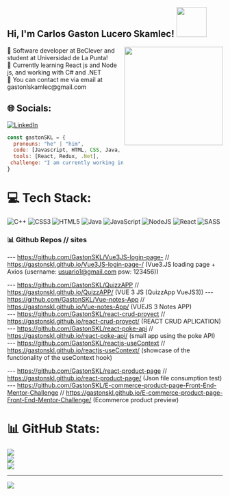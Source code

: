 <h2> Hi, I'm Carlos Gaston Lucero Skamlec! <img src="https://media3.giphy.com/media/pcKoCj9OlpdbMnwOc7/giphy.gif?cid=ecf05e47o3prf8y4x3eq19veldn1mtyxv9pcihyrdl721u8n&rid=giphy.gif&ct=s" width="70" ></h2>
<img align='right' src="https://media3.giphy.com/media/nm6266UyRc2EnfpAo8/giphy.gif?cid=ecf05e47bp8b6xhhnkrascgwxi9qfi8r3ul291zcppm2gxuy&rid=giphy.gif&ct=s" width="230">
🔭 Software developer at BeClever and student at Universidad de La Punta!<br>🌱 Currently learning React js and Node js, and working with C# and .NET<br>💬 You can contact me via email at gastonlskamlec@gmail.com<br>

## 🌐 Socials:
[![LinkedIn](https://img.shields.io/badge/LinkedIn-%230077B5.svg?logo=linkedin&logoColor=white)](https://linkedin.com/in/gaston-skamlec-8bb339201) 

```javascript
const gastonSKL = {
  pronouns: "he" | "him",
  code: [Javascript, HTML, CSS, Java, C++, c#],
  tools: [React, Redux, .Net],
 challenge: "I am currently working in new challenges for my self, focusing on .Net and React"
}
```

# 💻 Tech Stack:
![C++](https://img.shields.io/badge/c++-%2300599C.svg?style=for-the-badge&logo=c%2B%2B&logoColor=white) ![CSS3](https://img.shields.io/badge/css3-%231572B6.svg?style=for-the-badge&logo=css3&logoColor=white) ![HTML5](https://img.shields.io/badge/html5-%23E34F26.svg?style=for-the-badge&logo=html5&logoColor=white) ![Java](https://img.shields.io/badge/java-%23ED8B00.svg?style=for-the-badge&logo=java&logoColor=white) ![JavaScript](https://img.shields.io/badge/javascript-%23323330.svg?style=for-the-badge&logo=javascript&logoColor=%23F7DF1E) ![NodeJS](https://img.shields.io/badge/node.js-6DA55F?style=for-the-badge&logo=node.js&logoColor=white) ![React](https://img.shields.io/badge/react-%2320232a.svg?style=for-the-badge&logo=react&logoColor=%2361DAFB) ![SASS](https://img.shields.io/badge/SASS-hotpink.svg?style=for-the-badge&logo=SASS&logoColor=white)

### 📊 Github Repos // sites
--- https://github.com/GastonSKL/Vue3JS-login-page- // https://gastonskl.github.io/Vue3JS-login-page-/ (Vue3.JS loading page + Axios (username: usuario1@gmail.com psw: 123456)) 

--- https://github.com/GastonSKL/QuizzAPP // https://gastonskl.github.io/QuizzAPP/ (VUE 3 JS (QuizzApp VueJS3))
--- https://github.com/GastonSKL/Vue-notes-App // https://gastonskl.github.io/Vue-notes-App/ (VUEJS 3 Notes APP) </br>
--- https://github.com/GastonSKL/react-crud-proyect // https://gastonskl.github.io/react-crud-proyect/ (REACT CRUD APLICATION)</br>
--- https://github.com/GastonSKL/react-poke-api // https://gastonskl.github.io/react-poke-api/ (small app using the poke API) </br>
--- https://github.com/GastonSKL/reactjs-useContext // https://gastonskl.github.io/reactjs-useContext/ (showcase of the functionality of the useContext hook)</br>

--- https://github.com/GastonSKL/react-product-page // https://gastonskl.github.io/react-product-page/ (Json file consumption test)</br>
--- https://github.com/GastonSKL/E-commerce-product-page-Front-End-Mentor-Challenge // https://gastonskl.github.io/E-commerce-product-page-Front-End-Mentor-Challenge/ (Ecommerce product preview)

# 📊 GitHub Stats:
![](https://github-readme-stats.vercel.app/api?username=GastonSKL&theme=dark&hide_border=false&include_all_commits=false&count_private=false)<br/>
![](https://github-readme-streak-stats.herokuapp.com/?user=GastonSKL&theme=dark&hide_border=false)<br/>
![](https://github-readme-stats.vercel.app/api/top-langs/?username=GastonSKL&theme=dark&hide_border=false&include_all_commits=false&count_private=false&layout=compact)

---
[![](https://visitcount.itsvg.in/api?id=GastonSKL&icon=0&color=0)](https://visitcount.itsvg.in)
